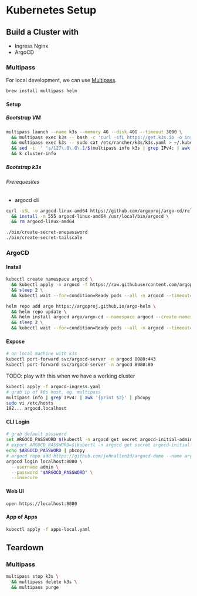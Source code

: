 # Kubernetes Setup

## Build a Cluster with

- Ingress Nginx
- ArgoCD

### Multipass

For local development, we can use [Multipass](https://multipass.run/).

```bash
brew install multipass helm
```

#### Setup

##### Bootstrap VM

```bash
multipass launch --name k3s --memory 4G --disk 40G --timeout 3000 \
  && multipass exec k3s -- bash -c 'curl -sfL https://get.k3s.io -o install.sh && sh install.sh' \
  && multipass exec k3s -- sudo cat /etc/rancher/k3s/k3s.yaml > ~/.kube/config \
  && sed -i '' "s/127\.0\.0\.1/$(multipass info k3s | grep IPv4: | awk '{print $2}')/g" ~/.kube/config \
  && k cluster-info
```

##### Bootstrap k3s

###### Prerequesites

- argocd cli

```bash
curl -sSL -o argocd-linux-amd64 https://github.com/argoproj/argo-cd/releases/latest/download/argocd-linux-amd64 \
  && install -m 555 argocd-linux-amd64 /usr/local/bin/argocd \
  && rm argocd-linux-amd64
```

```bash
./bin/create-secret-onepassword
./bin/create-secret-tailscale
```

### ArgoCD

#### Install

```bash
kubectl create namespace argocd \
  && kubectl apply -n argocd -f https://raw.githubusercontent.com/argoproj/argo-cd/stable/manifests/install.yaml \
  && sleep 2 \
  && kubectl wait --for=condition=Ready pods --all -n argocd --timeout=300s
```

```bash
helm repo add argo https://argoproj.github.io/argo-helm \
  && helm repo update \
  && helm install argocd argo/argo-cd --namespace argocd --create-namespace -f argocd-cmd-params-cm.yaml \
  && sleep 2 \
  && kubectl wait --for=condition=Ready pods --all -n argocd --timeout=300s
```

#### Expose

```bash
# on local machine with k3s
kubectl port-forward svc/argocd-server -n argocd 8080:443
kubectl port-forward svc/argocd-server -n argocd 8080:80
```

TODO: play with this when we have a working cluster

```bash
kubectl apply -f argocd-ingress.yaml
# grab ip of k8s host, eg. multipass
multipass info | grep IPv4: | awk '{print $2}' | pbcopy
sudo vi /etc/hosts
192... argocd.localhost
```

#### CLI Login

```bash
# grab default password
set ARGOCD_PASSWORD $(kubectl -n argocd get secret argocd-initial-admin-secret -o jsonpath="{.data.password}" | base64 -d)
# export ARGOCD_PASSWORD=$(kubectl -n argocd get secret argocd-initial-admin-secret -o jsonpath="{.data.password}" | base64 -d)
echo $ARGOCD_PASSWORD | pbcopy
# argocd repo add https://github.com/johnallen3d/argocd-demo --name argocd-demo
argocd login localhost:8080 \
  --username admin \
  --password "$ARGOCD_PASSWORD" \
  --insecure
```

#### Web UI

```bash
open https://localhost:8080
```

#### App of Apps

```bash
kubectl apply -f apps-local.yaml
```

## Teardown

### Multipass

```bash
multipass stop k3s \
  && multipass delete k3s \
  && multipass purge
```
